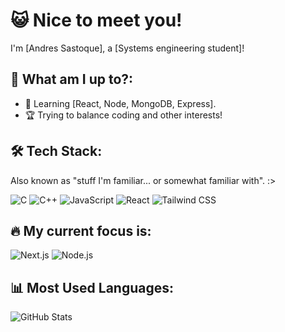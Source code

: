 # 😺 Nice to meet you!

I'm [Andres Sastoque], a [Systems engineering student]!

## 🎨 What am I up to?:
- 🌱 Learning [React, Node, MongoDB, Express].
- 🏆 Trying to balance coding and other interests!

## 🛠 Tech Stack:
Also known as "stuff I'm familiar... or somewhat familiar with". :>

![C](https://img.shields.io/badge/C-00599C?style=flat-square&logo=c&logoColor=white)
![C++](https://img.shields.io/badge/C%2B%2B-00599C?style=flat-square&logo=c%2B%2B&logoColor=white)
![JavaScript](https://img.shields.io/badge/JavaScript-F7DF1E?style=flat-square&logo=javascript&logoColor=black)
![React](https://img.shields.io/badge/React-20232A?style=flat-square&logo=react&logoColor=61DAFB)
![Tailwind CSS](https://img.shields.io/badge/Tailwind%20CSS-38B2AC?style=flat-square&logo=tailwind-css&logoColor=white)

## 🔥 My current focus is:
![Next.js](https://img.shields.io/badge/Next.js-000000?style=flat-square&logo=next.js&logoColor=white)
![Node.js](https://img.shields.io/badge/Node.js-43853D?style=flat-square&logo=node.js&logoColor=white)

## 📊 Most Used Languages:
![GitHub Stats](https://github-readme-stats.vercel.app/api/top-langs/?username=TU_USUARIO&layout=compact&theme=dark)
